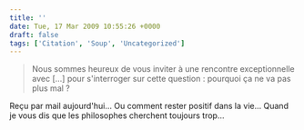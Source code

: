 ```yaml
---
title: ''
date: Tue, 17 Mar 2009 10:55:26 +0000
draft: false
tags: ['Citation', 'Soup', 'Uncategorized']
---
```


> Nous sommes heureux de vous inviter à une rencontre exceptionnelle avec \[…\] pour s'interroger sur cette question : pourquoi ça ne va pas plus mal ?

Reçu par mail aujourd'hui… Ou comment rester positif dans la vie… Quand je vous dis que les philosophes cherchent toujours trop…